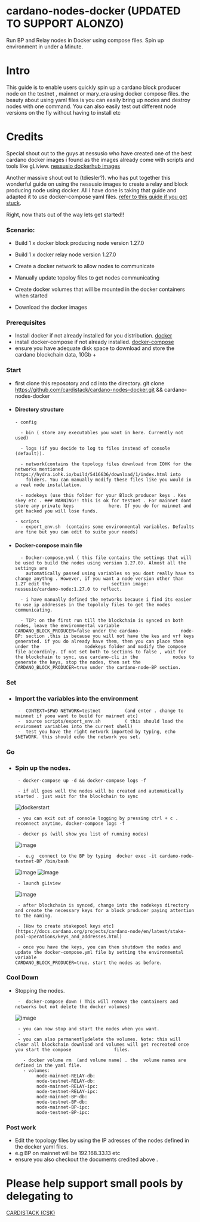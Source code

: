 # cardano-nodes-docker (UPDATED TO SUPPORT ALONZO)
Run BP and Relay nodes in Docker using compose files. Spin up environment in under a Minute.

# Intro

This guide is to enable users quickly spin up a cardano block producer node on the testnet , mainnet or mary_era using docker compose files. 
the beauty about using yaml files is you can easily bring up nodes and destroy nodes with one command. You can also easily test out different node versions on the fly without having to install etc

# Credits

Special shout out to the guys at nessusio who have created one of the best cardano docker images i found as the images already come with scripts and tools like gLiview. [nessusio dockerhub images](https://hub.docker.com/r/nessusio/cardano-node)

Another massive shout out to (tdiesler?). who has put together this wonderful guide on using the nessusio images to create a relay and block producing node using docker. All i have done is taking that guide and adapted it to use docker-compose yaml files. 
[refer to this guide if you get stuck](https://tdiesler.gitbook.io/cardano/plain-docker/running-the-nodes).

Right, now thats out of the way lets get started!!

### Scenario:

- Build 1 x docker block producing node version 1.27.0

- Build 1 x docker relay node version 1.27.0

- Create a docker network to allow nodes to communicate

- Manually update topoloy files to get nodes communicating

- Create docker volumes that will be mounted in the docker containers when started

- Download the docker images

### Prerequisites

- Install docker if not already installed for you distribution.  [docker](https://docs.docker.com/engine/install/)
- install docker-compose if not already installed.  [docker-compose](https://docs.docker.com/compose/install/)
- ensure you have adequate disk space to download and store the cardano blockchain data, 10Gb +


### Start
- first clone this reposotory and cd into the directory. git clone https://github.com/cardistack/cardano-nodes-docker.git && cardano-nodes-docker
- #### Directory structure 
      
      - config

        - bin ( store any executables you want in here. Currently not used)
        
        - logs (if you decide to log to files instead of console (default)).
        
        - network(contains the topology files download from IOHK for the networks mentioned https://hydra.iohk.io/build/5416636/download/1/index.html into   
          folders. You can manually modify these files like you would in a real node installation.
        
        - nodekeys (use this folder for your Block producer keys . Kes skey etc . ### WARNING!! this is ok for testnet . For mainnet dont store any private keys             here. If you do for mainnet and get hacked you will lose funds. 
        
      - scripts 
        - export_env.sh  (contains some environmental variables. Defaults are fine but you can edit to suite your needs)

- #### Docker-compose main file
 
        - Docker-compose.yml ( this file contains the settings that will be used to build the nodes using version 1.27.0). Almost all the settings are 
          automatically passed using variables so you dont really have to change anythng . However, if you want a node version other than 1.27 edit the                       section image: nessusio/cardano-node:1.27.0 to reflect.
        
        - i have manually defined the networks because i find its easier to use ip addresses in the topololy files to get the nodes communicating.

        - TIP: on the first run till the blockchain is synced on both nodes, leave the environmental variable  CARDANO_BLOCK_PRODUCER=false under the cardano-               node-BP: section .this is because you will not have the kes and vrf keys generated. if you do already have them, then you can place them under the                 nodekeys folder and modify the compose file accordinly. If not set both to sections to false , wait for the blockchain to sync, use cardano-cli in the             nodes to generate the keys, stop the nodes, then set the  CARDANO_BLOCK_PRODUCER=true under the cardano-node-BP section.

          
          
### Set
- ### Import the variables into the environment 
        
       -  CONTEXT=$PWD NETWORK=testnet         (and enter . change to mainnet if yoou want to build for mainnet etc)
       -  source scripts/export_env.sh         ( this should load the enviroment variables into the current shell)
       -  test you have the right network imported by typing, echo $NETWORK. this should echo the network you set.



### Go 
- ### Spin up the nodes.
       
       - docker-compose up -d && docker-compose logs -f
       
       - if all goes well the nodes will be created and automatically started . just wait for the blockchain to sync

     ![dockerstart](https://user-images.githubusercontent.com/83215574/120376705-19876d00-c314-11eb-9d65-6278f81cb159.png)
     
       - you can exit out of console logging by pressing ctrl + c .  reconnect anytime, docker-compose logs -f
       
       - docker ps (will show you list of running nodes) 
    
    ![image](https://user-images.githubusercontent.com/83215574/120377118-9d415980-c314-11eb-94f4-c495ae967bcf.png)
     
       -  e.g  connect to the BP by typing  docker exec -it cardano-node-testnet-BP /bin/bash
       
    ![image](https://user-images.githubusercontent.com/83215574/120377462-0f19a300-c315-11eb-9ee2-c9d1b9554fbf.png)
    ![image](https://user-images.githubusercontent.com/83215574/120378044-d5956780-c315-11eb-96cd-19aeb4437780.png)
    
       - launch gLiview
    ![image](https://user-images.githubusercontent.com/83215574/120379216-599c1f00-c317-11eb-8d6a-1d039c1c19ef.png)

       - after blockchain is synced, change into the nodekeys directory and create the necessary keys for a block producer paying attention to the naming.
       
       - [How to create stakepool keys etc](https://docs.cardano.org/projects/cardano-node/en/latest/stake-pool-operations/keys_and_addresses.html)
       
       - once you have the keys, you can then shutdown the nodes and update the docker-compose.yml file by setting the environmental variable                                CARDANO_BLOCK_PRODUCER=true. start the nodes as before.


### Cool Down
- Stopping the nodes.
       
       -  docker-compose down ( This will remove the containers and networks but not delete the docker volumes)
       
     ![image](https://user-images.githubusercontent.com/83215574/120378926-f7431e80-c316-11eb-8c9c-635caea95633.png)
     
       - you can now stop and start the nodes when you want. 
       - 
       - you can also permanentlydelete the volumes. Note: this will clear all blockchain download and volumes will get recreated once you start the compose                files. 
       
         - docker volume rm  (and volume name) . the  volume names are defined in the yaml file. 
         - volumes:
              node-mainnet-RELAY-db:
              node-testnet-RELAY-db:
              node-mainnet-RELAY-ipc:
              node-testnet-RELAY-ipc:
              node-mainnet-BP-db:
              node-testnet-BP-db:
              node-mainnet-BP-ipc:
              node-testnet-BP-ipc:


### Post work
- Edit the topology files by using the IP adresses of the nodes defined in the docker yaml files. 
-  e.g BP on mainnet will be 192.168.33.13  etc
-  ensure you also checkout the documents credited above . 


# Please help support small pools by delegating to 

[CARDISTACK (CSK)](https://adapools.org/pool/f510658bb80e3657f5b20b3f796d219552b57622e0208dd287ba620f)








  

  
